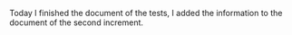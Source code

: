 Today I finished the document of the tests, I added the information to the document of the second increment.
